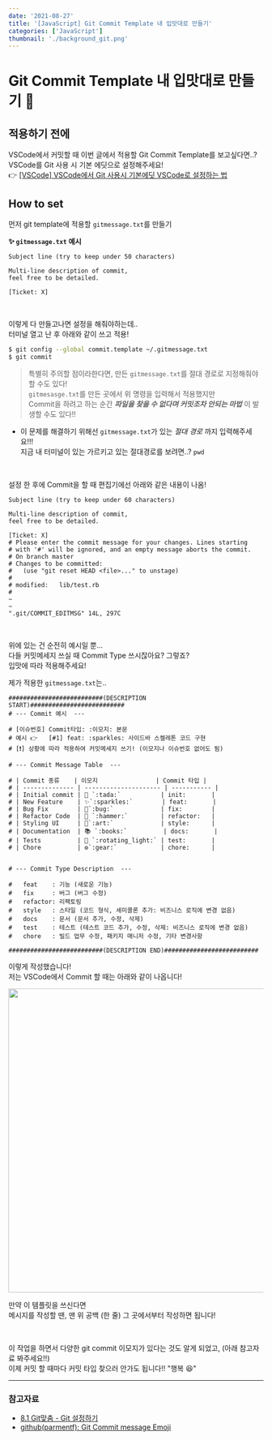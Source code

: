 ```yaml
---
date: '2021-08-27'
title: '[JavaScript] Git Commit Template 내 입맛대로 만들기'
categories: ['JavaScript']
thumbnail: './background_git.png'
---
```


# Git Commit Template 내 입맛대로 만들기 🤪

## 적용하기 전에

VSCode에서 커밋할 때 이번 글에서 적용할 Git Commit Template를 보고싶다면..?  
VSCode를 Git 사용 시 기본 에딧으로 설정해주세요!  
👉 [[VSCode] VSCode에서 Git 사용시 기본에딧 VSCode로 설정하는 법](https://17-sss.github.io/2021-07-11-VSCode에서_Git_사용시_기본에딧_VSCode로_설정하는_법)

## How to set

먼저 git template에 적용할 `gitmessage.txt`를 만들기

**✨ `gitmessage.txt` 예시**

```
Subject line (try to keep under 50 characters)

Multi-line description of commit,
feel free to be detailed.

[Ticket: X]
```

<br/>

이렇게 다 만들고나면 설정을 해줘야하는데..  
터미널 열고 난 후 아래와 같이 쓰고 적용!

```sh
$ git config --global commit.template ~/.gitmessage.txt
$ git commit
```

> 특별히 주의할 점이라한다면, 만든 `gitmessage.txt`를 절대 경로로 지정해줘야 할 수도 있다!  
> `gitmesasge.txt`를 만든 곳에서 위 명령을 입력해서 적용했지만  
> Commit을 하려고 하는 순간 **_파일을 찾을 수 없다며 커밋조차 안되는 마법_** 이 발생할 수도 있다!!

- 이 문제를 해결하기 위해선 `gitmessage.txt`가 있는 _절대 경로_ 까지 입력해주세요!!!  
   지금 내 터미널이 있는 가르키고 있는 절대경로를 보려면..? `pwd`

<br/>

설정 한 후에 Commit을 할 때 편집기에선 아래와 같은 내용이 나옴!

```
Subject line (try to keep under 60 characters)

Multi-line description of commit,
feel free to be detailed.

[Ticket: X]
# Please enter the commit message for your changes. Lines starting
# with '#' will be ignored, and an empty message aborts the commit.
# On branch master
# Changes to be committed:
#   (use "git reset HEAD <file>..." to unstage)
#
# modified:   lib/test.rb
#
~
~
".git/COMMIT_EDITMSG" 14L, 297C
```

<br/>

위에 있는 건 순전히 예시일 뿐...  
다들 커밋메세지 쓰실 때 Commit Type 쓰시잖아요? 그렇죠?  
입맛에 따라 적용해주세요!

제가 적용한 `gitmessage.txt`는..

```
##########################(DESCRIPTION START)##########################
# --- Commit 예시  ---

# [이슈번호] Commit타입: :이모지: 본문
# 예시 👉   [#1] feat: :sparkles: 사이드바 스켈레톤 코드 구현
# [❗️] 상황에 따라 적용하여 커밋메세지 쓰기! (이모지나 이슈번호 없어도 됨)

# --- Commit Message Table  ---

# | Commit 종류    | 이모지                | Commit 타입 |
# | -------------- | --------------------- | ----------- |
# | Initial commit | 🎉 `:tada:`           | init:       |
# | New Feature    | ✨`:sparkles:`        | feat:       |
# | Bug Fix        | 🐛`:bug:`             | fix:        |
# | Refactor Code  | 🔨 `:hammer:`         | refactor:   |
# | Styling UI     | 🎨`:art:`             | style:      |
# | Documentation  | 📚 `:books:`          | docs:       |
# | Tests          | 🚨 `:rotating_light:` | test:       |
# | Chore          | ⚙️`:gear:`            | chore:      |


# --- Commit Type Description  ---

#   feat    : 기능 (새로운 기능)
#   fix     : 버그 (버그 수정)
#   refactor: 리팩토링
#   style   : 스타일 (코드 형식, 세미콜론 추가: 비즈니스 로직에 변경 없음)
#   docs    : 문서 (문서 추가, 수정, 삭제)
#   test    : 테스트 (테스트 코드 추가, 수정, 삭제: 비즈니스 로직에 변경 없음)
#   chore   : 빌드 업무 수정, 패키지 매니저 수정, 기타 변경사항

##########################(DESCRIPTION END)##########################
```

이렇게 작성했습니다!  
저는 VSCode에서 Commit 할 때는 아래와 같이 나옵니다!

<img src="https://user-images.githubusercontent.com/33610315/131132587-ec18a8ca-71ef-4019-8c35-08b47aa40a35.png" width="600"/>

만약 이 템플릿을 쓰신다면  
메시지를 작성할 땐, 맨 위 공백 (한 줄) 그 곳에서부터 작성하면 됩니다!


</br>

이 작업을 하면서 다양한 git commit 이모지가 있다는 것도 알게 되었고, (아래 참고자료 봐주세요!!)  
이제 커밋 할 때마다 커밋 타입 찾으러 안가도 됩니다!! "행복 😆"  

---

### 참고자료

- [8.1 Git맞춤 - Git 설정하기](https://git-scm.com/book/ko/v2/Git%EB%A7%9E%EC%B6%A4-Git-%EC%84%A4%EC%A0%95%ED%95%98%EA%B8%B0)
- [github(parmentf): Git Commit message Emoji](https://gist.github.com/parmentf/035de27d6ed1dce0b36a)
